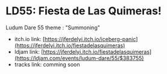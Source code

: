 # LD55: Fiesta de Las Quimeras!

Ludum Dare 55 theme : "Summoning"

- itch.io link: [https://jferdelyi.itch.io/iceberg-panic](https://jferdelyi.itch.io/fiestadelasquimeras)
- ldjam link: [https://jferdelyi.itch.io/fiestadelasquimeras](https://ldjam.com/events/ludum-dare/55/$383755)
- tracks link: comming soon
